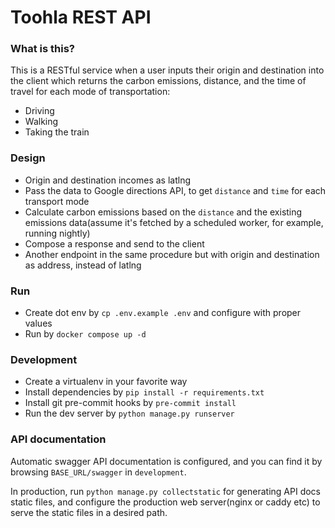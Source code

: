 # Toohla REST API

### What is this?

This is a RESTful service when a user inputs their origin and destination into the client which returns the carbon emissions, distance, and the time of travel for each mode of transportation:

- Driving
- Walking
- Taking the train

### Design

- Origin and destination incomes as latlng
- Pass the data to Google directions API, to get `distance` and `time` for each transport mode
- Calculate carbon emissions based on the `distance` and the existing emissions data(assume it's fetched by a scheduled worker, for example, running nightly)
- Compose a response and send to the client
- Another endpoint in the same procedure but with origin and destination as address, instead of latlng

### Run

- Create dot env by `cp .env.example .env` and configure with proper values
- Run by `docker compose up -d`

### Development

- Create a virtualenv in your favorite way
- Install dependencies by `pip install -r requirements.txt`
- Install git pre-commit hooks by `pre-commit install`
- Run the dev server by `python manage.py runserver`

### API documentation

Automatic swagger API documentation is configured, and you can find it by browsing `BASE_URL/swagger` in `development`.

In production, run `python manage.py collectstatic` for generating API docs static files, and configure the production web server(nginx or caddy etc) to serve the static files in a desired path.
